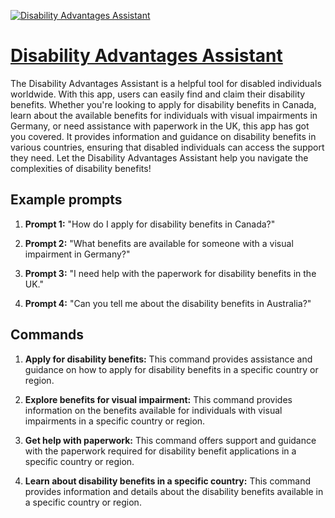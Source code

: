 [![Disability Advantages Assistant](https://files.oaiusercontent.com/file-JtABj7LtTpZr47ELjOVNcJGH?se=2123-10-17T20%3A21%3A10Z&sp=r&sv=2021-08-06&sr=b&rscc=max-age%3D31536000%2C%20immutable&rscd=attachment%3B%20filename%3Dcabeafbc-1ade-4b19-81c4-e7276102f228.png&sig=CG6rUIwLr2jCGoAxMamief1SSMt9j%2BiewIkFnyNJi1E%3D)](https://chat.openai.com/g/g-CZeHqwTex-disability-advantages-assistant)

# [Disability Advantages Assistant](https://chat.openai.com/g/g-CZeHqwTex-disability-advantages-assistant)

The Disability Advantages Assistant is a helpful tool for disabled individuals worldwide. With this app, users can easily find and claim their disability benefits. Whether you're looking to apply for disability benefits in Canada, learn about the available benefits for individuals with visual impairments in Germany, or need assistance with paperwork in the UK, this app has got you covered. It provides information and guidance on disability benefits in various countries, ensuring that disabled individuals can access the support they need. Let the Disability Advantages Assistant help you navigate the complexities of disability benefits!

## Example prompts

1. **Prompt 1:** "How do I apply for disability benefits in Canada?"

2. **Prompt 2:** "What benefits are available for someone with a visual impairment in Germany?"

3. **Prompt 3:** "I need help with the paperwork for disability benefits in the UK."

4. **Prompt 4:** "Can you tell me about the disability benefits in Australia?"

## Commands

1. **Apply for disability benefits:** This command provides assistance and guidance on how to apply for disability benefits in a specific country or region.

2. **Explore benefits for visual impairment:** This command provides information on the benefits available for individuals with visual impairments in a specific country or region.

3. **Get help with paperwork:** This command offers support and guidance with the paperwork required for disability benefit applications in a specific country or region.

4. **Learn about disability benefits in a specific country:** This command provides information and details about the disability benefits available in a specific country or region.